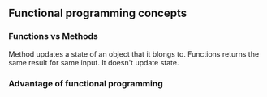 ## Functional programming concepts

### Functions vs Methods
Method updates a state of an object that it blongs to. 
Functions returns the same result for same input.  It doesn't update state. 

### Advantage of functional programming

